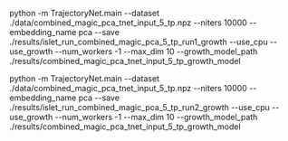 python -m TrajectoryNet.main --dataset ./data/combined_magic_pca_tnet_input_5_tp.npz --niters 10000 --embedding_name pca --save ./results/islet_run_combined_magic_pca_5_tp_run1_growth --use_cpu --use_growth --num_workers -1 --max_dim 10 --growth_model_path ./results/combined_magic_pca_tnet_input_5_tp_growth_model

python -m TrajectoryNet.main --dataset ./data/combined_magic_pca_tnet_input_5_tp.npz --niters 10000 --embedding_name pca --save ./results/islet_run_combined_magic_pca_5_tp_run2_growth --use_cpu --use_growth --num_workers -1 --max_dim 10 --growth_model_path ./results/combined_magic_pca_tnet_input_5_tp_growth_model
